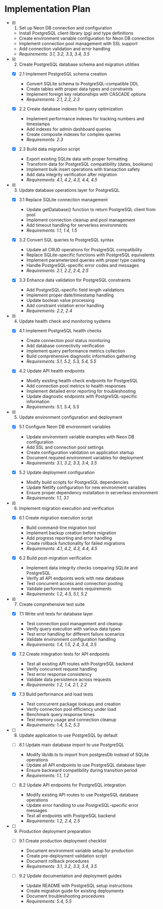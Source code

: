 # Implementation Plan

- [x] 1. Set up Neon DB connection and configuration
  - Install PostgreSQL client library (pg) and type definitions
  - Create environment variable configuration for Neon DB connection
  - Implement connection pool management with SSL support
  - Add connection validation and error handling
  - _Requirements: 3.1, 3.2, 3.3, 3.4, 3.5_

- [x] 2. Create PostgreSQL database schema and migration utilities
  - [x] 2.1 Implement PostgreSQL schema creation
    - Convert SQLite schema to PostgreSQL-compatible DDL
    - Create tables with proper data types and constraints
    - Implement foreign key relationships with CASCADE options
    - _Requirements: 2.1, 2.2, 2.3_

  - [x] 2.2 Create database indexes for query optimization
    - Implement performance indexes for tracking numbers and timestamps
    - Add indexes for admin dashboard queries
    - Create composite indexes for complex queries
    - _Requirements: 2.3_

  - [x] 2.3 Build data migration script
    - Export existing SQLite data with proper formatting
    - Transform data for PostgreSQL compatibility (dates, booleans)
    - Implement bulk insert operations with transaction safety
    - Add data integrity verification after migration
    - _Requirements: 4.1, 4.2, 4.3, 4.4, 4.5_

- [x] 3. Update database operations layer for PostgreSQL
  - [x] 3.1 Replace SQLite connection management
    - Update getDatabase() function to return PostgreSQL client from pool
    - Implement connection cleanup and pool management
    - Add timeout handling for serverless environments
    - _Requirements: 1.1, 1.4, 1.5_

  - [x] 3.2 Convert SQL queries to PostgreSQL syntax
    - Update all CRUD operations for PostgreSQL compatibility
    - Replace SQLite-specific functions with PostgreSQL equivalents
    - Implement parameterized queries with proper type casting
    - Handle PostgreSQL-specific error codes and messages
    - _Requirements: 2.1, 2.2, 2.4, 2.5_

  - [x] 3.3 Enhance data validation for PostgreSQL constraints
    - Add PostgreSQL-specific field length validations
    - Implement proper date/timestamp handling
    - Update boolean value processing
    - Add constraint violation error handling
    - _Requirements: 2.2, 2.4_

- [x] 4. Update health check and monitoring systems
  - [x] 4.1 Implement PostgreSQL health checks
    - Create connection pool status monitoring
    - Add database connectivity verification
    - Implement query performance metrics collection
    - Build comprehensive diagnostic information gathering
    - _Requirements: 5.1, 5.2, 5.3, 5.4, 5.5_

  - [x] 4.2 Update API health endpoints
    - Modify existing health check endpoints for PostgreSQL
    - Add connection pool metrics to health responses
    - Implement detailed error reporting for troubleshooting
    - Update diagnostic endpoints with PostgreSQL-specific information
    - _Requirements: 5.1, 5.4, 5.5_

- [x] 5. Update environment configuration and deployment
  - [x] 5.1 Configure Neon DB environment variables
    - Update environment variable examples with Neon DB configuration
    - Add SSL and connection pool settings
    - Create configuration validation on application startup
    - Document required environment variables for deployment
    - _Requirements: 3.1, 3.2, 3.3, 3.4, 3.5_

  - [x] 5.2 Update deployment configuration
    - Modify build scripts for PostgreSQL dependencies
    - Update Netlify configuration for new environment variables
    - Ensure proper dependency installation in serverless environment
    - _Requirements: 1.1, 3.1_

- [x] 6. Implement migration execution and verification
  - [x] 6.1 Create migration execution script
    - Build command-line migration tool
    - Implement backup creation before migration
    - Add progress reporting and error handling
    - Create rollback functionality for failed migrations
    - _Requirements: 4.1, 4.2, 4.3, 4.4, 4.5_

  - [x] 6.2 Build post-migration verification
    - Implement data integrity checks comparing SQLite and PostgreSQL
    - Verify all API endpoints work with new database
    - Test concurrent access and connection pooling
    - Validate performance meets requirements
    - _Requirements: 1.2, 4.5, 5.1, 5.2_

- [x] 7. Create comprehensive test suite
  - [x] 7.1 Write unit tests for database layer
    - Test connection pool management and cleanup
    - Verify query execution with various data types
    - Test error handling for different failure scenarios
    - Validate environment configuration handling
    - _Requirements: 1.4, 1.5, 2.4, 3.4, 3.5_

  - [x] 7.2 Create integration tests for API endpoints
    - Test all existing API routes with PostgreSQL backend
    - Verify concurrent request handling
    - Test error response consistency
    - Validate data persistence across requests
    - _Requirements: 1.2, 1.4, 2.1, 2.2_

  - [x] 7.3 Build performance and load tests
    - Test concurrent package lookups and creation
    - Verify connection pool efficiency under load
    - Benchmark query response times
    - Test memory usage and connection cleanup
    - _Requirements: 1.4, 5.2, 5.3_

- [ ] 8. Update application to use PostgreSQL by default
  - [ ] 8.1 Update main database import to use PostgreSQL
    - Modify lib/db.ts to import from postgresDb instead of SQLite operations
    - Update all API endpoints to use PostgreSQL database layer
    - Ensure backward compatibility during transition period
    - _Requirements: 1.1, 1.2_

  - [ ] 8.2 Update API endpoints for PostgreSQL integration
    - Modify existing API routes to use PostgreSQL database operations
    - Update error handling to use PostgreSQL-specific error messages
    - Test all endpoints with PostgreSQL backend
    - _Requirements: 1.2, 2.4, 2.5_

- [ ] 9. Production deployment preparation
  - [ ] 9.1 Create production deployment checklist
    - Document environment variable setup for production
    - Create pre-deployment validation script
    - Document rollback procedures
    - _Requirements: 3.1, 3.2, 3.3, 3.4, 3.5_

  - [ ] 9.2 Update documentation and deployment guides
    - Update README with PostgreSQL setup instructions
    - Create migration guide for existing deployments
    - Document troubleshooting procedures
    - _Requirements: 5.4, 5.5_